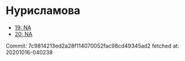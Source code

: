 # Нурисламова
- [19: NA](19.md)
- [20: NA](20.md)

Commit: 7c9814213ed2a28f114070052fac98cd49345ad2
 fetched at: 20201016-040238
